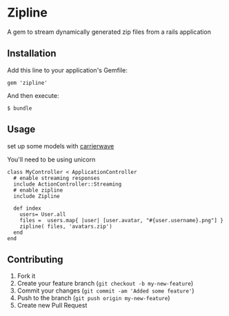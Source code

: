 # Zipline

A gem to stream dynamically generated zip files from a rails application

## Installation

Add this line to your application's Gemfile:

    gem 'zipline'

And then execute:

    $ bundle

## Usage

set up some models with [carrierwave](https://github.com/jnicklas/carrierwave)

You'll need to be using unicorn

    class MyController < ApplicationController
      # enable streaming responses
      include ActionController::Streaming
      # enable zipline
      include Zipline
      
      def index
        users= User.all
        files =  users.map{ |user| [user.avatar, "#{user.username}.png"] }
        zipline( files, 'avatars.zip')
      end
    end

## Contributing

1. Fork it
2. Create your feature branch (`git checkout -b my-new-feature`)
3. Commit your changes (`git commit -am 'Added some feature'`)
4. Push to the branch (`git push origin my-new-feature`)
5. Create new Pull Request
